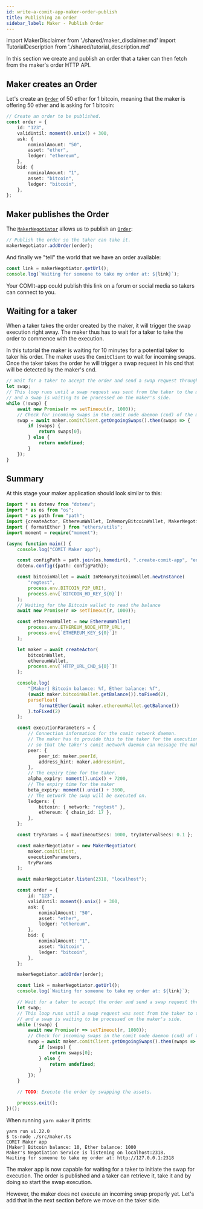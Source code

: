 ```yaml
---
id: write-a-comit-app-maker-order-publish
title: Publishing an order
sidebar_label: Maker - Publish Order
---
```


import MakerDisclaimer from './shared/maker_disclaimer.md'
import TutorialDescription from './shared/tutorial_description.md'

<TutorialDescription />
<MakerDisclaimer />

In this section we create and publish an order that a taker can then fetch from the maker's order HTTP API.

## Maker creates an Order

Let's create an [`Order`](../../comit-sdk/interfaces/_negotiation_order_.order.md) of 50 ether for 1 bitcoin, meaning that the maker is offering 50 ether and is asking for 1 bitcoin:

```typescript
// Create an order to be published.
const order = {
    id: "123",
    validUntil: moment().unix() + 300,
    ask: {
        nominalAmount: "50",
        asset: "ether",
        ledger: "ethereum",
    },
    bid: {
        nominalAmount: "1",
        asset: "bitcoin",
        ledger: "bitcoin",
    },
};
```

## Maker publishes the Order

The [`MakerNegotiator`](../../comit-sdk/classes/_negotiation_maker_maker_negotiator_.makernegotiator.md) allows us to publish an [`Order`](../../comit-sdk/interfaces/_negotiation_order_.order.md):

```typescript
// Publish the order so the taker can take it.
makerNegotiator.addOrder(order);
```

And finally we "tell" the world that we have an order available:

```typescript
const link = makerNegotiator.getUrl();
console.log(`Waiting for someone to take my order at: ${link}`);
```

Your COMIt-app could publish this link on a forum or social media so takers can connect to you.

## Waiting for a taker

When a taker takes the order created by the maker, it will trigger the swap execution right away.
The maker thus has to wait for a taker to take the order to commence with the execution.

In this tutorial the maker is waiting for 10 minutes for a potential taker to taker his order.
The maker uses the `ComitClient` to wait for incoming swaps.
Once the taker takes the order he will trigger a swap request in his cnd that will be detected by the maker's cnd.

```typescript
// Wait for a taker to accept the order and send a swap request through the comit network daemon (cnd).
let swap;
// This loop runs until a swap request was sent from the taker to the maker
// and a swap is waiting to be processed on the maker's side.
while (!swap) {
    await new Promise(r => setTimeout(r, 1000));
    // Check for incoming swaps in the comit node daemon (cnd) of the maker.
    swap = await maker.comitClient.getOngoingSwaps().then(swaps => {
        if (swaps) {
            return swaps[0];
        } else {
            return undefined;
        }
    });
}
```

## Summary

At this stage your maker application should look similar to this:

```typescript
import * as dotenv from "dotenv";
import * as os from "os";
import * as path from "path";
import {createActor, EthereumWallet, InMemoryBitcoinWallet, MakerNegotiator} from "comit-sdk";
import { formatEther } from "ethers/utils";
import moment = require("moment");

(async function main() {
    console.log("COMIT Maker app");

    const configPath = path.join(os.homedir(), ".create-comit-app", "env");
    dotenv.config({path: configPath});

    const bitcoinWallet = await InMemoryBitcoinWallet.newInstance(
        "regtest",
        process.env.BITCOIN_P2P_URI!,
        process.env[`BITCOIN_HD_KEY_${0}`]!
    );
    // Waiting for the Bitcoin wallet to read the balance
    await new Promise(r => setTimeout(r, 1000));

    const ethereumWallet = new EthereumWallet(
        process.env.ETHEREUM_NODE_HTTP_URL!,
        process.env[`ETHEREUM_KEY_${0}`]!
    );

    let maker = await createActor(
        bitcoinWallet,
        ethereumWallet,
        process.env[`HTTP_URL_CND_${0}`]!
    );

    console.log(
        "[Maker] Bitcoin balance: %f, Ether balance: %f",
        (await maker.bitcoinWallet.getBalance()).toFixed(2),
        parseFloat(
            formatEther(await maker.ethereumWallet.getBalance())
        ).toFixed(2)
    );

    const executionParameters = {
        // Connection information for the comit network daemon.
        // The maker has to provide this to the taker for the execution phase,
        // so that the taker's comit network daemon can message the maker's comit network daemon.
        peer: {
            peer_id: maker.peerId,
            address_hint: maker.addressHint,
        },
        // The expiry time for the taker.
        alpha_expiry: moment().unix() + 7200,
        // The expiry time for the maker
        beta_expiry: moment().unix() + 3600,
        // The network the swap will be executed on.
        ledgers: {
            bitcoin: { network: "regtest" },
            ethereum: { chain_id: 17 },
        },
    };

    const tryParams = { maxTimeoutSecs: 1000, tryIntervalSecs: 0.1 };

    const makerNegotiator = new MakerNegotiator(
        maker.comitClient,
        executionParameters,
        tryParams
    );

    await makerNegotiator.listen(2318, "localhost");

    const order = {
        id: "123",
        validUntil: moment().unix() + 300,
        ask: {
            nominalAmount: "50",
            asset: "ether",
            ledger: "ethereum",
        },
        bid: {
            nominalAmount: "1",
            asset: "bitcoin",
            ledger: "bitcoin",
        },
    };

    makerNegotiator.addOrder(order);

    const link = makerNegotiator.getUrl();
    console.log(`Waiting for someone to take my order at: ${link}`);

    // Wait for a taker to accept the order and send a swap request through the comit network daemon (cnd).
    let swap;
    // This loop runs until a swap request was sent from the taker to the maker
    // and a swap is waiting to be processed on the maker's side.
    while (!swap) {
        await new Promise(r => setTimeout(r, 1000));
        // Check for incoming swaps in the comit node daemon (cnd) of the maker.
        swap = await maker.comitClient.getOngoingSwaps().then(swaps => {
            if (swaps) {
                return swaps[0];
            } else {
                return undefined;
            }
        });
    }

    // TODO: Execute the order by swapping the assets.

    process.exit();
})();
```

When running `yarn maker` it prints:
```
yarn run v1.22.0
$ ts-node ./src/maker.ts
COMIT Maker app
[Maker] Bitcoin balance: 10, Ether balance: 1000
Maker's Negotiation Service is listening on localhost:2318.
Waiting for someone to take my order at: http://127.0.0.1:2318

```

The maker app is now capable for waiting for a taker to initiate the swap for execution.
The order is published and a taker can retrieve it, take it and by doing so start the swap execution.

However, the maker does not execute an incoming swap properly yet. Let's add that in the next section before we move on the taker side.
